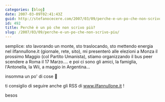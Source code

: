 ```yaml
---
categories: [blog]
date: 2007-03-09T02:41:43Z
guid: http://stefanocecere.com/2007/03/09/perche-e-un-po-che-non-scrivo-piu/
id: 492
title: Perchè è un pò che non scrivo più?
slug: /2007/03/09/perche-e-un-po-che-non-scrivo-piu/
---
```


semplice: sto lavorando un monte, sto traslocando, sto mettendo energia nel ilfannullone.it (giornale, rete, sito), mi presenterò alle elezioni a Monza il prossimo Maggio (col Partito Umanista), stiamo organizzando il bus peer scendere a Roma il 17 Marzo…. e poi ci sono gli amici, la famiglia, l'Antonella, la Wii, a maggio in Argentina…

insomma un po' di cose 🙂

ti consiglio di seguire anche gli RSS di www.ilfannullone.it !

besos